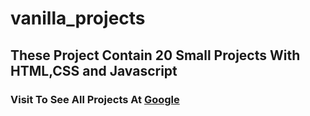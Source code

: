 # vanilla_projects
## These Project Contain 20 Small Projects With HTML,CSS and Javascript 
### Visit To See All Projects At [Google](https://www.google.com)


